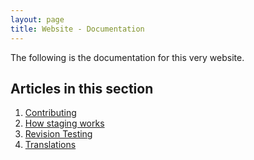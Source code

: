 ```yaml
---
layout: page
title: Website - Documentation
---
```


The following is the documentation for this very website.

## Articles in this section
1. [Contributing](/docs/website/contributing/)
2. [How staging works](/docs/website/how-staging-works/)
3. [Revision Testing](/docs/website/revision-testing/)
4. [Translations](/docs/website/translations/)